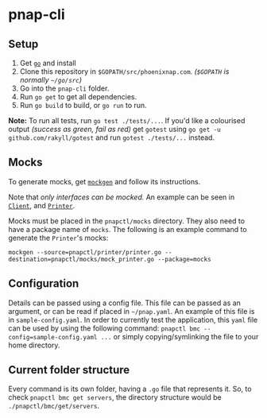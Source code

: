 # pnap-cli

## Setup

1. Get [`go`](https://golang.org/) and install
2. Clone this repository in `$GOPATH/src/phoenixnap.com`. *(`$GOPATH` is normally `~/go/src`)*
3. Go into the `pnap-cli` folder.
4. Run `go get` to get all dependencies.
5. Run `go build` to build, or `go run` to run.

**Note:** To run all tests, run `go test ./tests/...`. If you'd like a colourised output *(success as green, fail as red)* get `gotest` using `go get -u github.com/rakyll/gotest` and run `gotest ./tests/...` instead.

## Mocks

To generate mocks, get [`mockgen`](https://github.com/golang/mock) and follow its instructions.

Note that *only interfaces can be mocked.* An example can be seen in [`Client`](./pnapctl/client/client.go), and [`Printer`](./pnapctl/printer/printer.go).

Mocks must be placed in the `pnapctl/mocks` directory. They also need to have a package name of `mocks`. The following is an example command to generate the `Printer`'s mocks:

`mockgen --source=pnapctl/printer/printer.go --destination=pnapctl/mocks/mock_printer.go --package=mocks`

## Configuration
Details can be passed using a config file. This file can be passed as an argument, or can be read if placed in `~/pnap.yaml`. An example of this file is in `sample-config.yaml`. In order to currently test the application, this `yaml` file can be used by using the following command: `pnapctl bmc --config=sample-config.yaml ...` or simply copying/symlinking the file to your home directory.

## Current folder structure

Every command is its own folder, having a `.go` file that represents it. So, to check `pnapctl bmc get servers`, the directory structure would be `./pnapctl/bmc/get/servers`.


